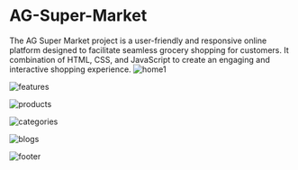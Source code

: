 # AG-Super-Market
 The AG Super Market project is a user-friendly and responsive online platform designed to facilitate seamless grocery shopping for customers. 
 It combination of HTML, CSS, and JavaScript to create an engaging and interactive shopping experience. 
![home1](https://github.com/ambadas2214/AG-Super-Market/assets/123884024/d655b671-9dd5-4f0f-ab86-a6b113d36fe8)



 ![features](https://github.com/ambadas2214/AG-Super-Market/assets/123884024/4a3edb0a-09bc-42b8-af26-241911faf19d)


 ![products](https://github.com/ambadas2214/AG-Super-Market/assets/123884024/11619aa0-e18e-44b4-b952-b0c56577234a)


 ![categories](https://github.com/ambadas2214/AG-Super-Market/assets/123884024/d1e20c29-1d78-4cd6-a0a1-12b4012d3610)


![blogs](https://github.com/ambadas2214/AG-Super-Market/assets/123884024/508ada09-2732-4382-94c2-d523a475031c)

 
![footer](https://github.com/ambadas2214/AG-Super-Market/assets/123884024/e86c7059-9019-40b3-92b2-fba7381784bc)
